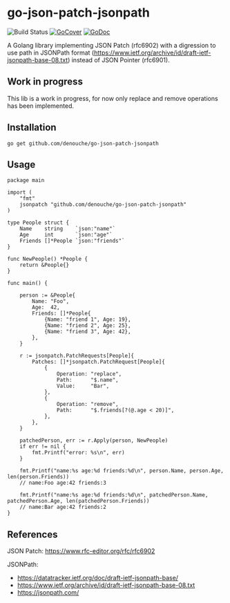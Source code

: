 # go-json-patch-jsonpath

![Build Status](https://github.com/denouche/go-json-patch-jsonpath/actions/workflows/build.yaml/badge.svg)
[![GoCover](http://gocover.io/_badge/github.com/denouche/go-json-patch-jsonpath)](http://gocover.io/github.com/denouche/go-json-patch-jsonpath)
[![GoDoc](https://godoc.org/github.com/denouche/go-json-patch-jsonpath?status.svg)](https://godoc.org/github.com/denouche/go-json-patch-jsonpath)


A Golang library implementing JSON Patch (rfc6902) with a digression to use path in JSONPath format (https://www.ietf.org/archive/id/draft-ietf-jsonpath-base-08.txt) instead of JSON Pointer (rfc6901).

## Work in progress

This lib is a work in progress, for now only replace and remove operations has been implemented.

## Installation

```
go get github.com/denouche/go-json-patch-jsonpath
```

## Usage

```golang
package main

import (
	"fmt"
	jsonpatch "github.com/denouche/go-json-patch-jsonpath"
)

type People struct {
	Name    string    `json:"name"`
	Age     int       `json:"age"`
	Friends []*People `json:"friends"`
}

func NewPeople() *People {
	return &People{}
}

func main() {

	person := &People{
		Name: "Foo",
		Age:  42,
		Friends: []*People{
			{Name: "friend 1", Age: 19},
			{Name: "friend 2", Age: 25},
			{Name: "friend 3", Age: 42},
		},
	}

	r := jsonpatch.PatchRequests[People]{
		Patches: []*jsonpatch.PatchRequest[People]{
			{
				Operation: "replace",
				Path:      "$.name",
				Value:     "Bar",
			},
			{
				Operation: "remove",
				Path:      "$.friends[?(@.age < 20)]",
			},
		},
	}

	patchedPerson, err := r.Apply(person, NewPeople)
	if err != nil {
		fmt.Printf("error: %s\n", err)
	}

	fmt.Printf("name:%s age:%d friends:%d\n", person.Name, person.Age, len(person.Friends))
	// name:Foo age:42 friends:3

	fmt.Printf("name:%s age:%d friends:%d\n", patchedPerson.Name, patchedPerson.Age, len(patchedPerson.Friends))
	// name:Bar age:42 friends:2
}
```

## References

JSON Patch: https://www.rfc-editor.org/rfc/rfc6902

JSONPath:
- https://datatracker.ietf.org/doc/draft-ietf-jsonpath-base/
- https://www.ietf.org/archive/id/draft-ietf-jsonpath-base-08.txt
- https://jsonpath.com/

